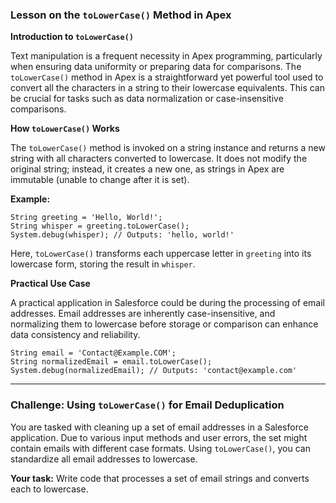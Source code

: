 ### Lesson on the `toLowerCase()` Method in Apex

**Introduction to `toLowerCase()`**

Text manipulation is a frequent necessity in Apex programming, particularly when ensuring data uniformity or preparing data for comparisons. The `toLowerCase()` method in Apex is a straightforward yet powerful tool used to convert all the characters in a string to their lowercase equivalents. This can be crucial for tasks such as data normalization or case-insensitive comparisons.

**How `toLowerCase()` Works**

The `toLowerCase()` method is invoked on a string instance and returns a new string with all characters converted to lowercase. It does not modify the original string; instead, it creates a new one, as strings in Apex are immutable (unable to change after it is set).

**Example:**

```apex
String greeting = 'Hello, World!';
String whisper = greeting.toLowerCase();
System.debug(whisper); // Outputs: 'hello, world!'
```

Here, `toLowerCase()` transforms each uppercase letter in `greeting` into its lowercase form, storing the result in `whisper`.

**Practical Use Case**

A practical application in Salesforce could be during the processing of email addresses. Email addresses are inherently case-insensitive, and normalizing them to lowercase before storage or comparison can enhance data consistency and reliability.

```apex
String email = 'Contact@Example.COM';
String normalizedEmail = email.toLowerCase();
System.debug(normalizedEmail); // Outputs: 'contact@example.com'
```

---
### Challenge: Using `toLowerCase()` for Email Deduplication

You are tasked with cleaning up a set of email addresses in a Salesforce application. Due to various input methods and user errors, the set might contain emails with different case formats. Using `toLowerCase()`, you can standardize all email addresses to lowercase. 

**Your task:**
Write code that processes a set of email strings and converts each to lowercase.
